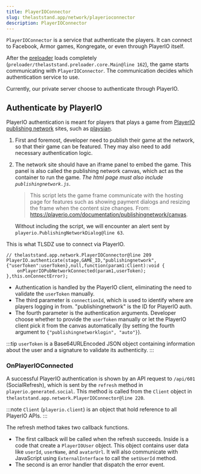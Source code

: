 ```yaml
---
title: PlayerIOConnector
slug: thelaststand.app/network/playerioconnector
description: PlayerIOConnector
---
```


`PlayerIOConnector` is a service that authenticate the players. It can connect to Facebook, Armor games, Kongregate, or even through PlayerIO itself.

After the [preloader](/preloader-main) loads completely (`preloader/thelaststand.preloader.core.Main@line 162`), the game starts communicating with `PlayerIOConnector`. The communication decides which authentication service to use.

Currently, our private server choose to authenticate through PlayerIO.

## Authenticate by PlayerIO

PlayerIO authentication is meant for players that plays a game from [PlayerIO publishing network](/playerio/publishingnetwork) sites, such as [playsian](https://www.playsian.com).

1. First and foremost, developer need to publish their game at the network, so that their game can be featured. They may also need to add necessary authentication logic.
2. The network site should have an iframe panel to embed the game. This panel is also called the publishing network canvas, which act as the container to run the game. _The html page must also include `publishingnetwork.js`_.

   > This script lets the game frame communicate with the hosting page for features such as showing payment dialogs and resizing the frame when the content size changes. From: https://playerio.com/documentation/publishingnetwork/canvas.

   Without including the script, we will encounter an alert sent by `playerio.PublishingNetworkDialog@line 63`.

This is what TLSDZ use to connect via PlayerIO.

```actionscript-3
// thelaststand.app.network.PlayerIOConnector@line 209
PlayerIO.authenticate(stage,GAME_ID,"publishingnetwork",{"userToken":userToken},null,function(param1:Client):void {
    onPlayerIOPubNetworkConnected(param1,userToken);
},this.onConnectError);
```

- Authentication is handled by the PlayerIO client, eliminating the need to validate the `userToken` manually.
- The third parameter is `connectionId`, which is used to identify where are players logging in from. "publishingnetwork" is the ID for PlayerIO auth.
- The fourth parameter is the authentication arguments. Developer choose whether to provide the `userToken` manually or let the PlayerIO client pick it from the canvas automatically (by setting the fourth argument to `{"publishingnetworklogin", "auto"}`).

:::tip
`userToken` is a Base64URLEncoded JSON object containing information about the user and a signature to validate its authenticity.
:::

### OnPlayerIOConnected

A successful PlayerIO authentication is shown by an API request to `/api/601` (SocialRefresh), which is sent by the `refresh` method in `playerio.generated.social`. This method is called from the `Client` object in `thelaststand.app.network.PlayerIOConnector@line 220`.

:::note
`Client` (`playerio.client`) is an object that hold reference to all PlayerIO APIs.
:::

The refresh method takes two callback functions.

- The first callback will be called when the refresh succeeds. Inside is a code that create a `PlayerIOUser` object. This object contains user data like `userId`, `userName`, and `avatarUrl`. It will also communicate with JavaScript using `ExternalInterface` to call the `setUserId` method.
- The second is an error handler that dispatch the error event.
